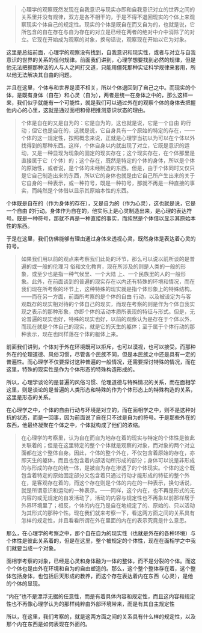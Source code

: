 <blockquote>心理学的观察既然发现在自我意识与现实亦即和自我意识对立的世界之间的关系里并没有规律，双方是各不相干的，于是不得不退回现实的个体上来观察现实个体自己的规定性。现实的个体是既自在而又自为的，也就是说，它所包含的自在存在与自为存在的对立是已经在两者的绝对中介中消除了的对立。它现在开始成为观察的对象，换句话说，观察现在开始以它为对象。</blockquote><p>这里是总结前面，心理学的观察没有找到，自我意识和现实性，或者与对立与自我意识的世界的关系的任何规律。前面我们讲到，心理学想要找到必然的规律，但是他无法把握那种活的人与人之间打交道，只能用僵死那种实证科学规律来套用，所以他无法解决其自由的问题。</p><p>并且在这里，个体与和世界是漠不相关，所以个体退回到了自己之中。而现实的个体，是既有身体（自在）和心灵（自为），两者是统一在身体之中的，那么这样一来，我们似乎就能有一个可能性，就是我们可以通过外在的观察个体的身体去把握他内心的心里，这就是通过面相和骨相推测意识状态的理由。</p><blockquote>个体是自在的又是自为的：它是自为的，这也就是说，它是一个自由 的行动；但它也是自在的，这就是说，它自身具有一个原始的特定的存在，——个体的这一规定性，按照概念来说，正就是心理学当初以为可以在个体以外找得到的那种东西。这样，个体自身以内就出现了对立，它既是意识的运动，又是一种显现为现象的固定的现实存在；这个现实存在，在个体那里是直接属于它〔个体〕的；这个存在，既然是特定的个体的身体，所以是个体的原始性，或者说，是个体的未经制造的东西。但是，由于个体同时又仅只是它自己制造出来的东西，所以它的身体也就是由它自己所产生出来的关于它自身的一种表示，或一种符号，既是一种符号，那就不再是一种直接的事实，而纯然是个体借以显示其原始本性的东西。</blockquote><p>个体既是自在的（作为身体的存在），又是自为的（作为心灵），这也就是说，它是一个自由 的行动。身体作为自在的，他实际上是心灵制造出来，是心理的表达符号。既是一种符号，那就不再是一种直接的事实，而纯然是个体借以显示其原始本性的东西。</p><p>于是在这里，我们仿佛能够有理由通过身体来透视心灵，既然身体是表达着心灵的符号。</p><blockquote>如果我们用以前的观点来考察我们此处的环节，那么可以说以前所谈的是普遍的或一般的伦理习 俗和文化教育，现在所涉及的则是人类的一般的形象，或至少也是指一种气候里、一个大陆 上、一个民族里的人的一般形象。此外，在前面谈到的普遍的现实存在以内还有特殊的环境和情况，而在我们现在所考察的环节上，这种特殊的现实就是指个体形象上的特殊结构。——而在另一方面，前面所考察的是个体的自由 行动，以及被设定为与客观既存的现实相对待的个体自己的现实，而现在考察的则是作为个体自我实现之表示的那种形象，亦即个体的活动本质所表现的特征与形式。但是，无论普遍的现实也好，特殊的现实也好，以前的观察认为是存在于个体以外，而现在就是个体自己的现实，就是它的天生的躯体；至于属于个体行动的那种表示，现在也同样落在个体的躯体上来。</blockquote><p>前面我们讲到，个体对于外在环境既可以拒斥，也可以漠视，也可以接受。而那种外在的伦理道德、风俗习惯，尽管各个民族不同，但是本民族之中还是具有一定的普遍性。而心理学不仅要探讨这种普遍的一般情况，还需要探讨特殊的情况，而在这里，特殊的现实性是作为个体形态的特殊构造形成的。</p><p>所以，心理学谈论的是普遍的风俗习惯、伦理道德与特殊情况的关系，而在面相学这里，则是谈论的是普遍的人类形态和特殊的作为个体形态上的特殊构造的关系，这里是形态的关系。</p><p>在心理学之中，个体的自由行动与环境是对立的，而在面相学之中，则不是这种对抗的状态，而是一回事，因为前面说了自在只不过是自为的符号。于是那些外在的东西，他最终凝聚在个体之中，个体就构成了他们的浓缩。</p><blockquote>在心理学的考察里，认为自在而自为地存在着的现实与特定的个体性是彼此关联着的；但是在这里特定的整个个体就是观察的对象，而对象的两个对立面都在这个整体自身。因此，个体的整个外在，不仅包含着原始的存在，亦即天生的躯体，而且也包含着内部活动所形成的部分；身体可以说是非形成的与形成的存在的统一体，是被自为存在渗透了的个体现实。个体的这个既包含着特定的原始固定部分又包含着只通过行动才能形成的特征的整个外在，是客观存在着的，而这个存在则是个体的内在的一种表示，换句话说，就是所谓意识和运动的一种表示。——同样，这个内在，也不再是形式的无内容的或无规定的自发活动了，活动的内容与规定性也不再象以前那样居于外界环境里了；相反，个体的内在乃是自在地规定了的、原始的、只以活动为其形式的那种个性。现在我们就来考察一下，看这两方面之间的关系具有怎样的规定性，并且看看所谓在外在里面的内在的表示究竟是什么意思。</blockquote><p>那么，在心理学的考察之中，那个自在自为的现实性（也就是外在的各种环境）与个体性是彼此关系着的，但是在这里，整个被规定的个体性，现在在面相学之中我们就要当成一个对象。</p><p>面相学考察的对象，已经是心灵和身体融为一体的整体，而不是分裂的个体。而这个个体也是由外在环境和自为的自由塑造的。那么，这个整个整体存在着，这个整体包括身体，也包括后天形成的教养，而这个存在表达着内在东西（心灵），是他的个体的显现。</p><p>“内在”也不是漂浮无据的任意性，而是有着具体内容和规定性，而且这内容和规定性也不再像心理学认为的那样纯粹由外部环境带来，而是有其自主规定性</p><p>所以，在这里，我们考察的，就是这两方面之间的关系具有什么样的规定性，以及那个内在东西是如何表现在外面的。</p><p></p><p></p>